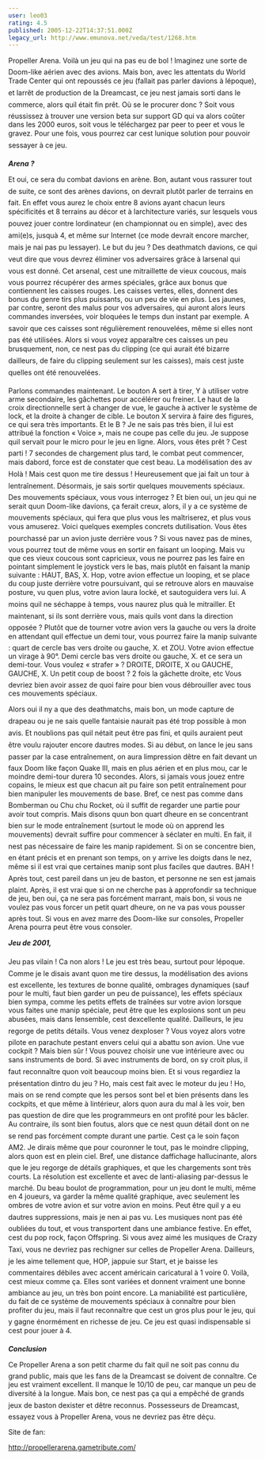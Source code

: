 ```yaml
---
user: leo03
rating: 4.5
published: 2005-12-22T14:37:51.000Z
legacy_url: http://www.emunova.net/veda/test/1268.htm
---
```

Propeller Arena. Voilà un jeu qui na pas eu de bol ! Imaginez une sorte de Doom-like aérien avec des avions. Mais bon, avec les attentats du World Trade Center qui ont repoussés ce jeu (fallait pas parler davions à lépoque), et larrêt de production de la Dreamcast, ce jeu nest jamais sorti dans le commerce, alors quil était fin prêt. Où se le procurer donc ? Soit vous réussissez à trouver une version beta sur support GD qui va alors coûter dans les 2000 euros, soit vous le téléchargez par peer to peer et vous le gravez. Pour une fois, vous pourrez car cest lunique solution pour pouvoir sessayer à ce jeu.  

  

_**Arena ?**_  

  

Et oui, ce sera du combat davions en arène. Bon, autant vous rassurer tout de suite, ce sont des arènes davions, on devrait plutôt parler de terrains en fait. En effet vous aurez le choix entre 8 avions ayant chacun leurs spécificités et 8 terrains au décor et à larchitecture variés, sur lesquels vous pouvez jouer contre lordinateur (en championnat ou en simple), avec des ami(e)s, jusquà 4, et même sur Internet (ce mode devrait encore marcher, mais je nai pas pu lessayer). Le but du jeu ? Des deathmatch davions, ce qui veut dire que vous devrez éliminer vos adversaires grâce à larsenal qui vous est donné. Cet arsenal, cest une mitraillette de vieux coucous, mais vous pourrez récupérer des armes spéciales, grâce aux bonus que contiennent les caisses rouges. Les caisses vertes, elles, donnent des bonus du genre tirs plus puissants, ou un peu de vie en plus. Les jaunes, par contre, seront des malus pour vos adversaires, qui auront alors leurs commandes inversées, voir bloquées le temps dun instant par exemple. A savoir que ces caisses sont régulièrement renouvelées, même si elles nont pas été utilisées. Alors si vous voyez apparaître ces caisses un peu brusquement, non, ce nest pas du clipping (ce qui aurait été bizarre dailleurs, de faire du clipping seulement sur les caisses), mais cest juste quelles ont été renouvelées.  

  

Parlons commandes maintenant. Le bouton A sert à tirer, Y à utiliser votre arme secondaire, les gâchettes pour accélérer ou freiner. Le haut de la croix directionnelle sert à changer de vue, le gauche à activer le système de lock, et la droite à changer de cible. Le bouton X servira à faire des figures, ce qui sera très importants. Et le B ? Je ne sais pas très bien, il lui est attribué la fonction « Voice », mais ne coupe pas celle du jeu. Je suppose quil servait pour le micro pour le jeu en ligne. Alors, vous êtes prêt ? Cest parti ! 7 secondes de chargement plus tard, le combat peut commencer, mais dabord, force est de constater que cest beau. La modélisation des av Holà ! Mais cest quon me tire dessus ! Heureusement que jai fait un tour à lentraînement. Désormais, je sais sortir quelques mouvements spéciaux. Des mouvements spéciaux, vous vous interrogez ? Et bien oui, un jeu qui ne serait quun Doom-like davions, ça ferait creux, alors, il y a ce système de mouvements spéciaux, qui fera que plus vous les maîtriserez, et plus vous vous amuserez. Voici quelques exemples concrets dutilisation. Vous êtes pourchassé par un avion juste derrière vous ? Si vous navez pas de mines, vous pourrez tout de même vous en sortir en faisant un looping. Mais vu que ces vieux coucous sont capricieux, vous ne pourrez pas les faire en pointant simplement le joystick vers le bas, mais plutôt en faisant la manip suivante : HAUT, BAS, X. Hop, votre avion effectue un looping, et se place du coup juste derrière votre poursuivant, qui se retrouve alors en mauvaise posture, vu quen plus, votre avion laura locké, et sautoguidera vers lui. A moins quil ne séchappe à temps, vous naurez plus quà le mitrailler. Et maintenant, si ils sont derrière vous, mais quils vont dans la direction opposée ? Plutôt que de tourner votre avion vers la gauche ou vers la droite en attendant quil effectue un demi tour, vous pourrez faire la manip suivante : quart de cercle bas vers droite ou gauche, X. et ZOU. Votre avion effectue un virage à 90°. Demi cercle bas vers droite ou gauche, X. et ce sera un demi-tour. Vous voulez « strafer » ? DROITE, DROITE, X ou GAUCHE, GAUCHE, X. Un petit coup de boost ? 2 fois la gâchette droite, etc Vous devriez bien avoir assez de quoi faire pour bien vous débrouiller avec tous ces mouvements spéciaux.  

  

Alors oui il ny a que des deathmatchs, mais bon, un mode capture de drapeau ou je ne sais quelle fantaisie naurait pas été trop possible à mon avis. Et noublions pas quil nétait peut être pas fini, et quils auraient peut être voulu rajouter encore dautres modes. Si au début, on lance le jeu sans passer par la case entraînement, on aura limpression dêtre en fait devant un faux Doom like façon Quake III, mais en plus aérien et en plus mou, car le moindre demi-tour durera 10 secondes. Alors, si jamais vous jouez entre copains, le mieux est que chacun ait pu faire son petit entraînement pour bien manipuler les mouvements de base. Bref, ce nest pas comme dans Bomberman ou Chu chu Rocket, où il suffit de regarder une partie pour avoir tout compris. Mais disons quun bon quart dheure en se concentrant bien sur le mode entraînement (surtout le mode où on apprend les mouvements) devrait suffire pour commencer à séclater en multi. En fait, il nest pas nécessaire de faire les manip rapidement. Si on se concentre bien, en étant précis et en prenant son temps, on y arrive les doigts dans le nez, même si il est vrai que certaines manip sont plus faciles que dautres. BAH ! Après tout, cest pareil dans un jeu de baston, et personne ne sen est jamais plaint. Après, il est vrai que si on ne cherche pas à approfondir sa technique de jeu, ben oui, ça ne sera pas forcément marrant, mais bon, si vous ne voulez pas vous forcer un petit quart dheure, on ne va pas vous pousser après tout. Si vous en avez marre des Doom-like sur consoles, Propeller Arena pourra peut être vous consoler.  

  

_**Jeu de 2001,**_  

  

Jeu pas vilain ! Ca non alors ! Le jeu est très beau, surtout pour lépoque. Comme je le disais avant quon me tire dessus, la modélisation des avions est excellente, les textures de bonne qualité, ombrages dynamiques (sauf pour le multi, faut bien garder un peu de puissance), les effets spéciaux bien sympa, comme les petits effets de traînées sur votre avion lorsque vous faites une manip spéciale, peut être que les explosions sont un peu abusées, mais dans lensemble, cest dexcellente qualité. Dailleurs, le jeu regorge de petits détails. Vous venez dexploser ? Vous voyez alors votre pilote en parachute pestant envers celui qui a abattu son avion. Une vue cockpit ? Mais bien sûr ! Vous pouvez choisir une vue intérieure avec ou sans instruments de bord. Si avec instruments de bord, on sy croit plus, il faut reconnaître quon voit beaucoup moins bien. Et si vous regardiez la présentation dintro du jeu ? Ho, mais cest fait avec le moteur du jeu ! Ho, mais on se rend compte que les persos sont bel et bien présents dans les cockpits, et que même à lintérieur, alors quon aura du mal à les voir, ben pas question de dire que les programmeurs en ont profité pour les bâcler. Au contraire, ils sont bien foutus, alors que ce nest quun détail dont on ne se rend pas forcément compte durant une partie. Cest ça le soin façon AM2\. Je dirais même que pour couronner le tout, pas le moindre clipping, alors quon est en plein ciel. Bref, une distance daffichage hallucinante, alors que le jeu regorge de détails graphiques, et que les chargements sont très courts. La résolution est excellente et avec de lanti-aliasing par-dessus le marché. Du beau boulot de programmation, pour un jeu dont le multi, même en 4 joueurs, va garder la même qualité graphique, avec seulement les ombres de votre avion et sur votre avion en moins. Peut être quil y a eu dautres suppressions, mais je nen ai pas vu. Les musiques nont pas été oubliées du tout, et vous transportent dans une ambiance festive. En effet, cest du pop rock, façon Offspring. Si vous avez aimé les musiques de Crazy Taxi, vous ne devriez pas rechigner sur celles de Propeller Arena. Dailleurs, je les aime tellement que, HOP, jappuie sur Start, et je baisse les commentaires débiles avec accent américain caricatural à 1 voire 0\. Voilà, cest mieux comme ça. Elles sont variées et donnent vraiment une bonne ambiance au jeu, un très bon point encore. La maniabilité est particulière, du fait de ce système de mouvements spéciaux à connaître pour bien profiter du jeu, mais il faut reconnaître que cest un gros plus pour le jeu, qui y gagne énormément en richesse de jeu. Ce jeu est quasi indispensable si cest pour jouer à 4\.  

  

_**Conclusion**_  

  

Ce Propeller Arena a son petit charme du fait quil ne soit pas connu du grand public, mais que les fans de la Dreamcast se doivent de connaître. Ce jeu est vraiment excellent. Il manque le 10/10 de peu, car manque un peu de diversité à la longue. Mais bon, ce nest pas ça qui a empêché de grands jeux de baston dexister et dêtre reconnus. Possesseurs de Dreamcast, essayez vous à Propeller Arena, vous ne devriez pas être déçu.  

  

Site de fan:  

http://propellerarena.gametribute.com/